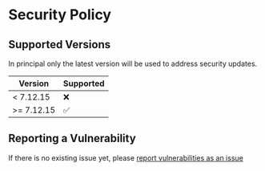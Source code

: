 # Security Policy

## Supported Versions

In principal only the latest version will be used to address security updates.

| Version    | Supported          |
| ---------- | ------------------ |
| < 7.12.15  | :x:                |
| >= 7.12.15 | :white_check_mark: |
       

## Reporting a Vulnerability

If there is no existing issue yet, please [report vulnerabilities as an issue](https://github.com/Borewit/music-metadata/issues)
